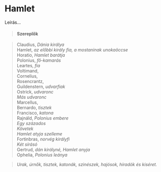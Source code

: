 <!-- ======================================================================
--- Search engine
title:          Hamlet
keywords:       Hamlet, tragédia
description:    William Shakespeare: Hamlet.
--- Menu system
order:          40
text:           Hamlet
hidden:         false
umbel:          false
--- Page properties
id:             /tragedies/hamlet
document:       
layout:         layout-2-left
$-left:         play-list
searchable:     true
======================================================================= -->

# Hamlet

Leírás...

>   #### Szereplők
    
>   Claudius, _Dánia királya_  
    Hamlet, _az előbbi király fia, a mostaninak unokaöccse_  
    Horatio, _Hamlet barátja_  
    Polonius, _fő-kamarás_  
    Leartes, _fia_  
    Voltimand,  
    Cornelius,  
    Rosencrantz,  
    Guildenstern, _udvarfiak_  
    Ostrick, _udvaronc_  
    _Más udvaronc_  
    Marcellus,  
    Bernardo, _tisztek_  
    Francisco, _katona_  
    Rajnáld, _Polonius embere_  
    _Egy százados_  
    _Követek_  
    _Hamlet atyja szelleme_  
    Fortinbras, _norvég királyfi_  
    _Két sírásó_  
    Gertrud, _dán királyné, Hamlet anyja_  
    Ophelia, _Polonius leánya_  
    
>   _Urak, úrnők, tisztek, katonák, szinészek, hajósok, híradók és kiséret._

